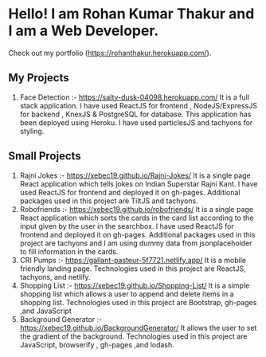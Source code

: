 # Hello! I am Rohan Kumar Thakur and I am a Web Developer.

Check out my portfolio (https://rohanthakur.herokuapp.com/).

## My Projects 
1. Face Detection :- https://salty-dusk-04098.herokuapp.com/
    It is a full stack application. I have used ReactJS for frontend , NodeJS/ExpressJS for backend , KnexJS & PostgreSQL for database.
    This application has been deployed using Heroku. I have used particlesJS and tachyons for styling.
    
## Small Projects
1. Rajni Jokes :- https://xebec19.github.io/Rajni-Jokes/
    It is a single page React application which tells jokes on Indian Superstar Rajni Kant. I have used ReactJS for frontend and deployed
    it on gh-pages. Additional packages used in this project are TiltJS and tachyons.
2. Robofriends :- https://xebec19.github.io/robofriends/
    It is a single page React application which sorts the cards in the card list according to the input given by the user in the searchbox.
    I have used ReactJS for frontend and deployed it on gh-pages. Additional packages used in this project are tachyons and I am using dummy
    data from jsonplaceholder to fill information in the cards.
3. CRI Pumps :- https://gallant-pasteur-5f7721.netlify.app/
    It is a mobile friendly landing page. Technologies used in this project are ReactJS, tachyons, and netlify.
4. Shopping List :- https://xebec19.github.io/Shopping-List/
    It is a simple shopping list which allows a user to append and delete items in a shopping list. Technologies used in this project are 
    Bootstrap, gh-pages ,and JavaScript
5. Background Generator :- https://xebec19.github.io/BackgroundGenerator/
    It allows the user to set the gradient of the background. Technologies used in this project are JavaScript, browserify , gh-pages ,and lodash.
